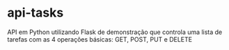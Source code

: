 # api-tasks
API em Python utilizando Flask de demonstração que controla uma lista de tarefas com as 4 operações básicas: GET, POST, PUT e DELETE
